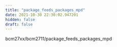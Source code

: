 ```yaml
---
title: "package_feeds_packages_mpd"
date: 2021-10-30 22:30:02.947201
hidden: false
draft: false
---
```


bcm27xx/bcm2711/package_feeds_packages_mpd

